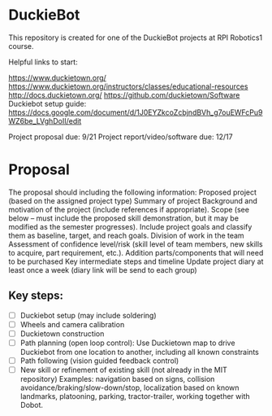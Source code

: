 # DuckieBot

This repository is created for one of the DuckieBot projects at RPI Robotics1 course.  

Helpful links to start:

https://www.duckietown.org/
https://www.duckietown.org/instructors/classes/educational-resources
http://docs.duckietown.org/
https://github.com/duckietown/Software
Duckiebot setup guide: https://docs.google.com/document/d/1J0EYZkcoZcbjndBVh_g7ouEWFcPu9WZ6be_LVghDoII/edit

Project proposal due: 9/21
Project report/video/software due: 12/17

# Proposal
The proposal should including the following information:
Proposed project (based on the assigned project type)
Summary of project 
Background and motivation of the project (include references if appropriate).
Scope (see below – must include the proposed skill demonstration, but it may be modified as the semester progresses).  Include project goals and classify them as baseline, target, and reach goals.
Division of work in the team
Assessment of confidence level/risk (skill level of team members, new skills to acquire, part requirement, etc.).
Addition parts/components that will need to be purchased
Key intermediate steps and timeline
Update project diary at least once a week (diary link will be send to each group)

## Key steps:
- [ ] Duckiebot setup (may include soldering) 
- [ ] Wheels and camera calibration 
- [ ] Duckietown construction
- [ ] Path planning (open loop control): Use Duckietown map to drive Duckiebot from one location to another, including all known constraints
- [ ] Path following (vision guided feedback control)
- [ ] New skill or refinement of existing skill (not already in the MIT repository) Examples: navigation based on signs, collision avoidance/braking/slow-down/stop, localization based on known landmarks, platooning, parking, tractor-trailer, working together with Dobot.
